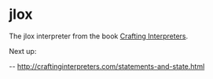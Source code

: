 # jlox
The jlox interpreter from the book [Crafting Interpreters](https://craftinginterpreters.com).


Next up:

-- http://craftinginterpreters.com/statements-and-state.html